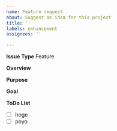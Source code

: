 ```yaml
---
name: Feature request
about: Suggest an idea for this project
title: ''
labels: enhancement
assignees: ''

---
```


**Issue Type** <!-- DO NOT MODIFY HERE. If the issue is a bug, choose "Bug fix" template.  -->
Feature

**Overview** <!-- Describe an overview of the issue briefly. -->

**Purpose**<!-- Describe the purpose of the issue -->

**Goal**<!-- Describe the concrete goal of the issue, or what to be achieved in this issue. -->

**ToDo List**<!-- Lists individual tasks as a todo list in this issue. -->
- [ ] hoge
- [ ] poyo
